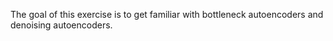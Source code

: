 The goal of this exercise is to get familiar with bottleneck autoencoders and denoising autoencoders.

